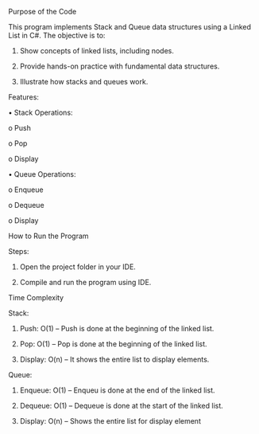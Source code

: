 Purpose of the Code

This program implements Stack and Queue data structures using a Linked List in C#. The objective is to:

1.	Show concepts of linked lists, including nodes.

2.	Provide hands-on practice with fundamental data structures.

3.	Illustrate how stacks and queues  work.

Features:

•	Stack Operations: 

o	Push

o	Pop

o	Display

•	Queue Operations: 

o	Enqueue

o	Dequeue

o	Display

 



How to Run the Program

Steps:

1.	Open the project folder in your   IDE.

2.	Compile and run the program using IDE.

 



Time Complexity

Stack:

1.	Push: O(1) – Push is done at the beginning of the linked list.

2.	Pop: O(1) – Pop is done at the beginning of the linked list.

3.	Display: O(n) – It shows the entire list to display elements.

Queue:

1.	Enqueue: O(1) – Enqueu is done at the end of the linked list.

2.	Dequeue: O(1) – Dequeue is done at the start of the linked list.

3.	Display: O(n) – Shows the entire list for display element
